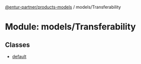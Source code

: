 [@entur-partner/products-models](../README.md) / models/Transferability

# Module: models/Transferability

## Classes

- [default](../classes/models_Transferability.default.md)
